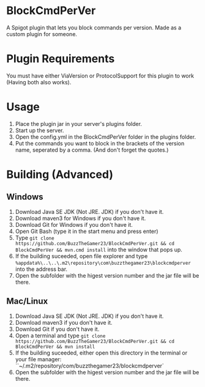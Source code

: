 # BlockCmdPerVer
A Spigot plugin that lets you block commands per version. Made as a custom plugin for someone.

# Plugin Requirements
You must have either ViaVersion or ProtocolSupport for this plugin to work (Having both also works).

# Usage
1. Place the plugin jar in your server's plugins folder.
2. Start up the server.
3. Open the config.yml in the BlockCmdPerVer folder in the plugins folder.
4. Put the commands you want to block in the brackets of the version name, seperated by a comma. (And don't forget the quotes.)

# Building (Advanced)
## Windows
1. Download Java SE JDK (Not JRE. JDK) if you don't have it.
2. Download maven3 for Windows if you don't have it.
3. Download Git for Windows if you don't have it.
4. Open Git Bash (type it in the start menu and press enter)
5. Type ``git clone https://github.com/BuzzTheGamer23/BlockCmdPerVer.git && cd BlockCmdPerVer && mvn.cmd install`` into the window that pops up.
6. If the building suceeded, open file explorer and type ``%appdata%\..\..\.m2\repository\com\buzzthegamer23\blockcmdperver`` into the address bar.
7. Open the subfolder with the higest version number and the jar file will be there.

## Mac/Linux
1. Download Java SE JDK (Not JRE. JDK) if you don't have it.
2. Download maven3 if you don't have it.
3. Download Git if you don't have it.
4. Open a terminal and type ``git clone https://github.com/BuzzTheGamer23/BlockCmdPerVer.git && cd BlockCmdPerVer && mvn install``
5. If the building suceeded, either open this directory in the terminal or your file manager: ``~/.m2/repository/com/buzzthegamer23/blockcmdperver`
6. Open the subfolder with the higest version number and the jar file will be there.
